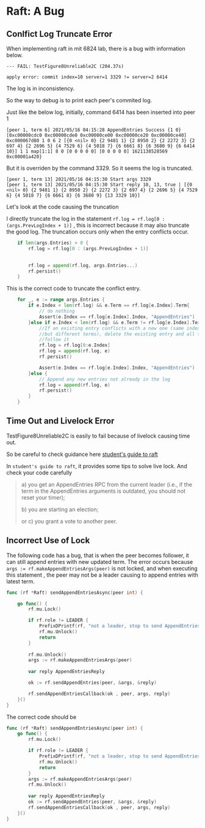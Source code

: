 # Raft: A Bug

## Conlfict Log Truncate Error
When implementing raft in mit 6824 lab, there is a bug with information below.
```
--- FAIL: TestFigure8Unreliable2C (204.37s)

apply error: commit index=10 server=1 3329 != server=2 6414
```

The log is in inconsistency. 

So the way to debug is to print each peer's commited log. 

Just like the below log, initially, command 6414 has been inserted into peer 1
```
[peer 1, term 6] 2021/05/16 04:15:28 AppendEntries Success {1 0} [0xc00000cdc0 0xc00000cde0 0xc00000ce00 0xc00000ce20 0xc00000ce40] 0xc000067d80 1 0 6 2 [{0 <nil> 0} {2 9481 1} {2 8950 2} {2 2272 3} {2 697 4} {2 2696 5} {4 7529 6} {4 5018 7} {6 6661 8} {6 3680 9} {6 6414 10}] 1 1 map[1:1] 8 0 [0 0 0 0 0] [0 0 0 0 0] 1621138528569 0xc00001a420}

```

But it is overriden by the command 3329. So it seems the log is truncated. 
```
[peer 1, term 13] 2021/05/16 04:15:30 Start args 3329
[peer 1, term 13] 2021/05/16 04:15:30 Start reply 10, 13, true | [{0 <nil> 0} {2 9481 1} {2 8950 2} {2 2272 3} {2 697 4} {2 2696 5} {4 7529 6} {4 5018 7} {6 6661 8} {6 3680 9} {13 3329 10}]
```

Let's look at the code causing the truncation 

I directly truncate the log in the statement `rf.log = rf.log[0 : (args.PrevLogIndex + 1)]` , this is incorrect because it may also truncate the good log. The truncation occurs only when the entry conflicts occur. 

```go
	if len(args.Entries) > 0 {
		rf.log = rf.log[0 : (args.PrevLogIndex + 1)]

		
		rf.log = append(rf.log, args.Entries...)
		rf.persist()	
	}
```
This is the correct code to truncate  the conflict entry.

```go 
	for _, e := range args.Entries {
		if e.Index < len(rf.log) && e.Term == rf.log[e.Index].Term{
			// do nothing
			Assert(e.Index == rf.log[e.Index].Index, "AppendEntries") 
		}else if e.Index < len(rf.log) && e.Term != rf.log[e.Index].Term {
			//If an existing entry conflicts with a new one (same index
			//but different terms), delete the existing entry and all that
			//follow it
			rf.log = rf.log[0:e.Index]
			rf.log = append(rf.log, e)
			rf.persist()

			Assert(e.Index == rf.log[e.Index].Index, "AppendEntries") 
		}else {
			// Append any new entries not already in the log
			rf.log = append(rf.log, e)
			rf.persist()
		}
	}
```

## Time Out and Livelock Error 

TestFigure8Unreliable2C is easily to fail because of livelock causing time out. 

So be careful to check guidance here [student's guide to raft](https://thesquareplanet.com/blog/students-guide-to-raft/#an-aside-on-optimizations)

In `student's guide to raft`, it provides some tips to solve live lock. And check your code carefully 

>  a) you get an AppendEntries RPC from the current leader (i.e., if the term in the AppendEntries arguments is outdated, you should not reset your timer); 
> 
> b) you are starting an election;
> 
>  or c) you grant a vote to another peer.

## Incorrect Use of Lock 

The following code has a bug, that is when the peer becomes follower, it can still append entries with new updated term. The error occurs because ` args := rf.makeAppendEntriesArgs(peer)` is not locked, and when executing this statement , the peer may not be a leader causing to append entries with latest term.  

```go 
func (rf *Raft) sendAppendEntriesAsync(peer int) {	

	go func() {
		rf.mu.Lock()

		if rf.role != LEADER {
			PrefixDPrintf(rf, "not a leader, stop to send AppendEntries")
			rf.mu.Unlock()
			return
		}
		
		rf.mu.Unlock()
        args := rf.makeAppendEntriesArgs(peer)
        		
		var reply AppendEntriesReply

		ok := rf.sendAppendEntries(peer, &args, &reply)

		rf.sendAppendEntriesCallback(ok , peer, args, reply)
	}() 
}
```

The correct code should be 


```go
func (rf *Raft) sendAppendEntriesAsync(peer int) {	
	go func() {
		rf.mu.Lock()

		if rf.role != LEADER {
			PrefixDPrintf(rf, "not a leader, stop to send AppendEntries")
			rf.mu.Unlock()
			return
		}
        args := rf.makeAppendEntriesArgs(peer)
		rf.mu.Unlock()
 		
		var reply AppendEntriesReply
		ok := rf.sendAppendEntries(peer, &args, &reply)
		rf.sendAppendEntriesCallback(ok , peer, args, reply)
	}() 
}
```
